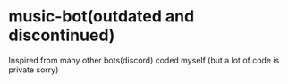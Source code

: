# music-bot(outdated and discontinued)
Inspired from many other bots(discord) coded myself (but a lot of code is private sorry)
